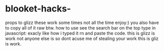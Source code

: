 # blooket-hacks-
props to glizz these work some times not all the time enjoy:) you also have to copy all of it raw btw.
how to use see the search bar on the top type in javascript: exacly like how i typed it rn and paste the code. 
this is glizz is work not anyone else is so dont acuse me of stealing your work this is gliz is work.
